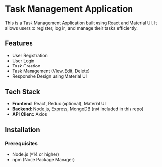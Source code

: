 # Task Management Application

This is a Task Management Application built using React and Material UI. It allows users to register, log in, and manage their tasks efficiently.

## Features

- User Registration
- User Login
- Task Creation
- Task Management (View, Edit, Delete)
- Responsive Design using Material UI

## Tech Stack

- **Frontend:** React, Redux (optional), Material UI
- **Backend:** Node.js, Express, MongoDB (not included in this repo)
- **API Client:** Axios

## Installation

### Prerequisites

- Node.js (v14 or higher)
- npm (Node Package Manager)
